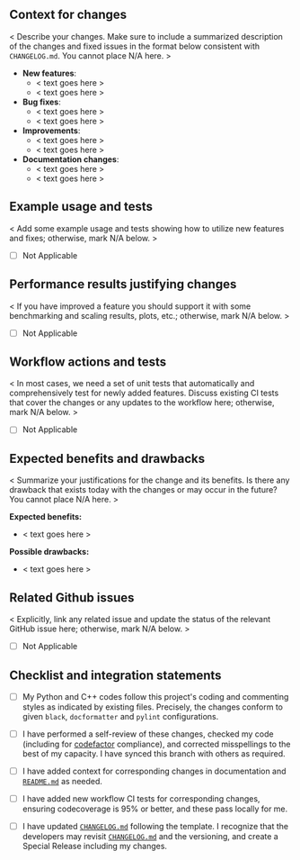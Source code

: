 ## Context for changes

< Describe your changes. Make sure to include a summarized description of the changes and fixed issues in the format below consistent with `CHANGELOG.md`. You cannot place N/A here. >

- **New features**:
    * <  text goes here >
    * <  text goes here >
- **Bug fixes**: 
    * <  text goes here >
    * <  text goes here >
- **Improvements**: 
    * <  text goes here >
    * <  text goes here >
- **Documentation changes**:
    * <  text goes here >
    * <  text goes here >

## Example usage and tests

< Add some example usage and tests showing how to utilize new features and fixes; otherwise, mark N/A below. >
- [ ] Not Applicable


## Performance results justifying changes

< If you have improved a feature you should support it with some benchmarking and scaling results, plots, etc.; otherwise, mark N/A below. >
- [ ] Not Applicable

## Workflow actions and tests

< In most cases, we need a set of unit tests that automatically and comprehensively test for newly added features. Discuss existing CI tests that cover the changes or any updates to the workflow here; otherwise, mark N/A below. >

- [ ] Not Applicable


## Expected benefits and drawbacks

< Summarize your justifications for the change and its benefits. Is there any drawback that exists today with the changes or may occur in the future? You cannot place N/A here. >

**Expected benefits:**
- < text goes here >

**Possible drawbacks:**
- < text goes here >

## Related Github issues

< Explicitly, link any related issue and update the status of the relevant GitHub issue here; otherwise, mark N/A below. >
- [ ] Not Applicable

## Checklist and integration statements

- [ ] My Python and C++ codes follow this project's coding and commenting styles as indicated by existing files. Precisely, the changes conform to given `black`, `docformatter` and `pylint` configurations. 
- [ ] I have performed a self-review of these changes, checked my code (including for [codefactor](https://www.codefactor.io/repository/github/xanaduai/flamingpy/branches) compliance), and corrected misspellings to the best of my capacity. I have synced this branch with others as required.

- [ ] I have added context for corresponding changes in documentation and [`README.md`](README.md) as needed.
- [ ] I have added new workflow CI tests for corresponding changes, ensuring codecoverage is 95% or better, and these pass locally for me.
- [ ] I have updated [`CHANGELOG.md`](.github/CHANGELOG.md) following the template. I recognize that the developers may revisit [`CHANGELOG.md`](.github/CHANGELOG.md) and the versioning, and create a Special Release including my changes.
